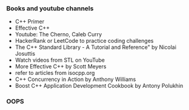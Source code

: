 ### Books and youtube channels
- C++ Primer
- Effective C++
- Youtube: The Cherno, Caleb Curry
- HackerRank or LeetCode to practice coding challenges
- The C++ Standard Library - A Tutorial and Reference" by Nicolai Josuttis
- Watch videos from STL on YouTube
- More Effective C++ by Scott Meyers
- refer to articles from isocpp.org
- C++ Concurrency in Action by Anthony Williams
- Boost C++ Application Development Cookbook by Antony Polukhin

### OOPS 
